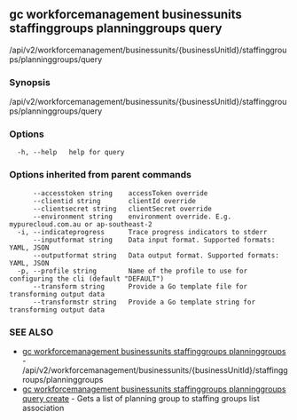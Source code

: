 ## gc workforcemanagement businessunits staffinggroups planninggroups query

/api/v2/workforcemanagement/businessunits/{businessUnitId}/staffinggroups/planninggroups/query

### Synopsis

/api/v2/workforcemanagement/businessunits/{businessUnitId}/staffinggroups/planninggroups/query

### Options

```
  -h, --help   help for query
```

### Options inherited from parent commands

```
      --accesstoken string    accessToken override
      --clientid string       clientId override
      --clientsecret string   clientSecret override
      --environment string    environment override. E.g. mypurecloud.com.au or ap-southeast-2
  -i, --indicateprogress      Trace progress indicators to stderr
      --inputformat string    Data input format. Supported formats: YAML, JSON
      --outputformat string   Data output format. Supported formats: YAML, JSON
  -p, --profile string        Name of the profile to use for configuring the cli (default "DEFAULT")
      --transform string      Provide a Go template file for transforming output data
      --transformstr string   Provide a Go template string for transforming output data
```

### SEE ALSO

* [gc workforcemanagement businessunits staffinggroups planninggroups](gc_workforcemanagement_businessunits_staffinggroups_planninggroups.html)	 - /api/v2/workforcemanagement/businessunits/{businessUnitId}/staffinggroups/planninggroups
* [gc workforcemanagement businessunits staffinggroups planninggroups query create](gc_workforcemanagement_businessunits_staffinggroups_planninggroups_query_create.html)	 - Gets a list of planning group to staffing groups list association


